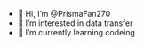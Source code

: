 - 👋 Hi, I’m @PrismaFan270
- 👀 I’m interested in data transfer 
- 🌱 I’m currently learning codeing


<!---
PrismaFan270/PrismaFan270 is a ✨ special ✨ repository because its `README.md` (this file) appears on your GitHub profile.
You can click the Preview link to take a look at your changes.
--->
